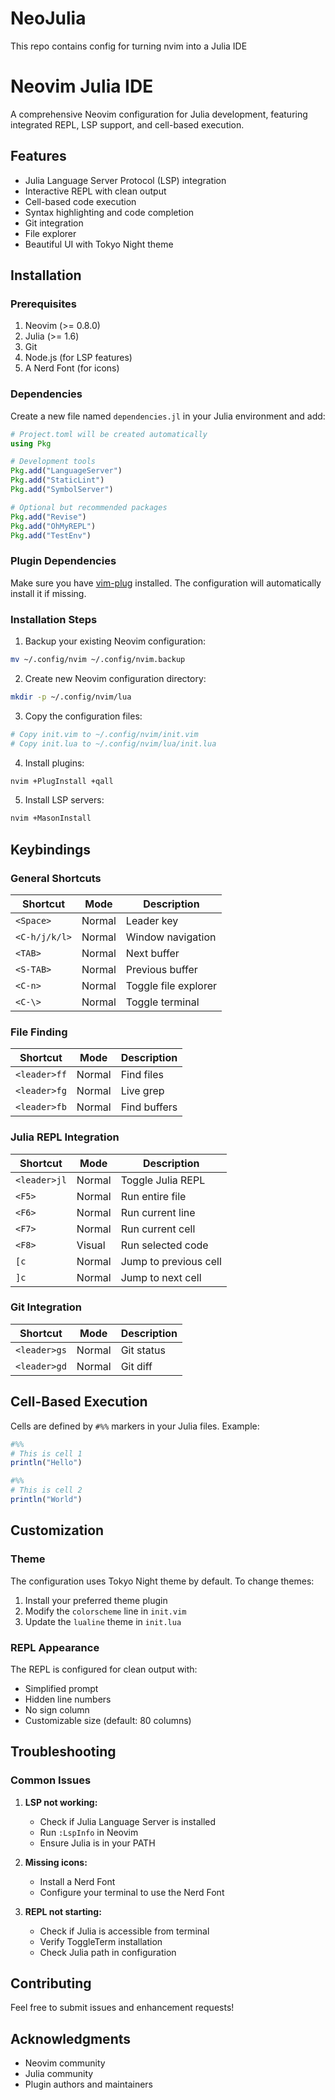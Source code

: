 # NeoJulia
This repo contains config for turning nvim into a Julia IDE


# Neovim Julia IDE

A comprehensive Neovim configuration for Julia development, featuring integrated REPL, LSP support, and cell-based execution.

## Features

- Julia Language Server Protocol (LSP) integration
- Interactive REPL with clean output
- Cell-based code execution
- Syntax highlighting and code completion
- Git integration
- File explorer
- Beautiful UI with Tokyo Night theme

## Installation

### Prerequisites

1. Neovim (>= 0.8.0)
2. Julia (>= 1.6)
3. Git
4. Node.js (for LSP features)
5. A Nerd Font (for icons)

### Dependencies

Create a new file named `dependencies.jl` in your Julia environment and add:

```julia
# Project.toml will be created automatically
using Pkg

# Development tools
Pkg.add("LanguageServer")
Pkg.add("StaticLint")
Pkg.add("SymbolServer")

# Optional but recommended packages
Pkg.add("Revise")
Pkg.add("OhMyREPL")
Pkg.add("TestEnv")
```

### Plugin Dependencies

Make sure you have [vim-plug](https://github.com/junegunn/vim-plug) installed. The configuration will automatically install it if missing.

### Installation Steps

1. Backup your existing Neovim configuration:
```bash
mv ~/.config/nvim ~/.config/nvim.backup
```

2. Create new Neovim configuration directory:
```bash
mkdir -p ~/.config/nvim/lua
```

3. Copy the configuration files:
```bash
# Copy init.vim to ~/.config/nvim/init.vim
# Copy init.lua to ~/.config/nvim/lua/init.lua
```

4. Install plugins:
```bash
nvim +PlugInstall +qall
```

5. Install LSP servers:
```bash
nvim +MasonInstall
```

## Keybindings

### General Shortcuts

| Shortcut | Mode | Description |
|----------|------|-------------|
| `<Space>` | Normal | Leader key |
| `<C-h/j/k/l>` | Normal | Window navigation |
| `<TAB>` | Normal | Next buffer |
| `<S-TAB>` | Normal | Previous buffer |
| `<C-n>` | Normal | Toggle file explorer |
| `<C-\>` | Normal | Toggle terminal |

### File Finding

| Shortcut | Mode | Description |
|----------|------|-------------|
| `<leader>ff` | Normal | Find files |
| `<leader>fg` | Normal | Live grep |
| `<leader>fb` | Normal | Find buffers |

### Julia REPL Integration

| Shortcut | Mode | Description |
|----------|------|-------------|
| `<leader>jl` | Normal | Toggle Julia REPL |
| `<F5>` | Normal | Run entire file |
| `<F6>` | Normal | Run current line |
| `<F7>` | Normal | Run current cell |
| `<F8>` | Visual | Run selected code |
| `[c` | Normal | Jump to previous cell |
| `]c` | Normal | Jump to next cell |

### Git Integration

| Shortcut | Mode | Description |
|----------|------|-------------|
| `<leader>gs` | Normal | Git status |
| `<leader>gd` | Normal | Git diff |

## Cell-Based Execution

Cells are defined by `#%%` markers in your Julia files. Example:

```julia
#%%
# This is cell 1
println("Hello")

#%%
# This is cell 2
println("World")
```

## Customization

### Theme
The configuration uses Tokyo Night theme by default. To change themes:

1. Install your preferred theme plugin
2. Modify the `colorscheme` line in `init.vim`
3. Update the `lualine` theme in `init.lua`

### REPL Appearance
The REPL is configured for clean output with:
- Simplified prompt
- Hidden line numbers
- No sign column
- Customizable size (default: 80 columns)

## Troubleshooting

### Common Issues

1. **LSP not working:**
   - Check if Julia Language Server is installed
   - Run `:LspInfo` in Neovim
   - Ensure Julia is in your PATH

2. **Missing icons:**
   - Install a Nerd Font
   - Configure your terminal to use the Nerd Font

3. **REPL not starting:**
   - Check if Julia is accessible from terminal
   - Verify ToggleTerm installation
   - Check Julia path in configuration

## Contributing

Feel free to submit issues and enhancement requests!

## Acknowledgments

- Neovim community
- Julia community
- Plugin authors and maintainers
